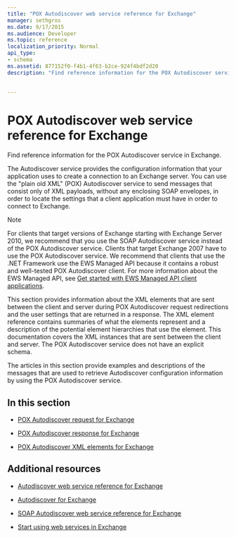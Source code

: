```yaml
---
title: "POX Autodiscover web service reference for Exchange"
manager: sethgros
ms.date: 9/17/2015
ms.audience: Developer
ms.topic: reference
localization_priority: Normal
api_type:
- schema
ms.assetid: 877152f0-f4b1-4f63-b2ce-924f4bdf2d20
description: "Find reference information for the POX Autodiscover service in Exchange."
 
 
---
```


# POX Autodiscover web service reference for Exchange

Find reference information for the POX Autodiscover service in Exchange.
  
The Autodiscover service provides the configuration information that your application uses to create a connection to an Exchange server. You can use the "plain old XML" (POX) Autodiscover service to send messages that consist only of XML payloads, without any enclosing SOAP envelopes, in order to locate the settings that a client application must have in order to connect to Exchange.
  
> [!NOTE]
> For clients that target versions of Exchange starting with Exchange Server 2010, we recommend that you use the SOAP Autodiscover service instead of the POX Autodiscover service. Clients that target Exchange 2007 have to use the POX Autodiscover service. We recommend that clients that use the .NET Framework use the EWS Managed API because it contains a robust and well-tested POX Autodiscover client. For more information about the EWS Managed API, see [Get started with EWS Managed API client applications](http://msdn.microsoft.com/library/c2267733-6f4f-49e5-9614-1e4a24c3af1a%28Office.15%29.aspx). 
  
This section provides information about the XML elements that are sent between the client and server during POX Autodiscover request redirections and the user settings that are returned in a response. The XML element reference contains summaries of what the elements represent and a description of the potential element hierarchies that use the element. This documentation covers the XML instances that are sent between the client and server. The POX Autodiscover service does not have an explicit schema.
  
The articles in this section provide examples and descriptions of the messages that are used to retrieve Autodiscover configuration information by using the POX Autodiscover service. 
  
## In this section
<a name="bk_InThisSection"> </a>

- [POX Autodiscover request for Exchange](pox-autodiscover-request-for-exchange.md)
    
- [POX Autodiscover response for Exchange](pox-autodiscover-response-for-exchange.md)
    
- [POX Autodiscover XML elements for Exchange](pox-autodiscover-xml-elements-for-exchange.md)
    
## Additional resources
<a name="bk_addresources"> </a>

- [Autodiscover web service reference for Exchange](autodiscover-web-service-reference-for-exchange.md)
    
- [Autodiscover for Exchange](http://msdn.microsoft.com/library/da0f9402-4e35-42c7-a15e-1e9e4e966e8b%28Office.15%29.aspx)
    
- [SOAP Autodiscover web service reference for Exchange](soap-autodiscover-web-service-reference-for-exchange.md)
    
- [Start using web services in Exchange](http://msdn.microsoft.com/library/e1b07a92-0595-4bf1-bd6b-c07e66a8c923%28Office.15%29.aspx)
    

